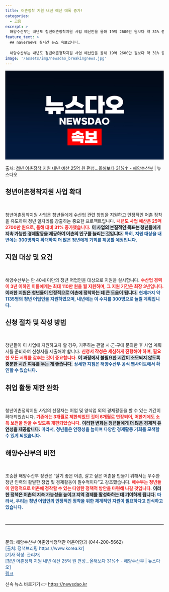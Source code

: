 ```yaml
---
title: 어촌정착 지원 내년 예산 대폭 증가!
categories:
  - 고용
excerpt: >
  해양수산부는 내년도 청년어촌정착지원 사업 예산안을 올해 19억 2600만 원보다 약 31% 증가한 25억 2…
feature_text: >
  ## navernews 실시간 뉴스 속보입니다.

  해양수산부는 내년도 청년어촌정착지원 사업 예산안을 올해 19억 2600만 원보다 약 31% 증가한 25억 2…
image: '/assets/img/newsdao_breakingnews.jpg'
---
```


![뉴스다오 속보](/assets/img/newsdao_breakingnews.jpg)

<p>출처: <a href="https://newsdao.kr/2075" rel="dofollow">청년 어촌정착 지원 내년 예산 25억 원 편성…올해보다 31%↑ - 해양수산부</a> | 뉴스다오</p>

<h2 data-ke-size="size26">청년어촌정착지원 사업 확대</h2>
<p data-ke-size="size16">&nbsp;</p>
청년어촌정착지원 사업은 청년들에게 수산업 관련 창업을 지원하고 안정적인 어촌 정착을 유도하여 청년 일자리를 창출하는 중요한 프로젝트입니다. <b><span style="color: #ee2323;">내년도 사업 예산은 25억 2700만 원으로, 올해 대비 31% 증가했습니다.</span></b> <b><span style="background-color: #21538527;">이 사업의 본질적인 목표는 청년들에게 지속 가능한 경제활동을 제공하여 어촌의 인구를 늘리는 것입니다.</span></b> <b><span style="color: #1a5490;">특히, 지원 대상을 내년에는 300명까지 확대하여 더 많은 청년에게 기회를 제공할 예정입니다.</span></b>

<h2 data-ke-size="size26">지원 대상 및 요건</h2>
<p data-ke-size="size16">&nbsp;</p>
해양수산부는 만 40세 미만의 청년 어업인을 대상으로 지원을 실시합니다. <b><span style="color: #ee2323;">수산업 경력이 3년 이하인 이들에게는 최대 110만 원을 월 지원하며, 그 지원 기간은 최장 3년입니다.</span></b> <b><span style="background-color: #21538527;">이러한 지원은 청년들이 안정적으로 어촌에 정착하는 데 큰 도움이 됩니다.</span></b> <b><span style="color: #1a5490;">현재까지 약 1135명의 청년 어업인을 지원하였으며, 내년에는 이 수치를 300명으로 늘릴 계획입니다.</span></b>

<h2 data-ke-size="size26">신청 절차 및 작성 방법</h2>
<p data-ke-size="size16">&nbsp;</p>
청년들이 이 사업에 지원하고자 할 경우, 거주하는 관할 시·군·구에 문의한 후 사업 계획서를 준비하여 신청서를 제출해야 합니다. <b><span style="color: #ee2323;">신청서 작성은 세심하게 진행해야 하며, 필요한 모든 서류를 갖추는 것이 중요합니다.</span></b> <b><span style="background-color: #21538527;">이 과정에서 불필요한 시간이 소모되지 않도록 충분한 시간 여유를 두는 게 좋습니다.</span></b> <b><span style="color: #1a5490;">상세한 지침은 해양수산부 공식 웹사이트에서 확인할 수 있습니다.</span></b>

<h2 data-ke-size="size26">취업 활동 제한 완화</h2>
<p data-ke-size="size16">&nbsp;</p>
청년어촌정착지원 사업의 선정자는 어업 및 양식업 외의 경제활동을 할 수 있는 기간이 확대되었습니다. <b><span style="color: #ee2323;">기존에는 3개월로 제한되었던 것이 6개월로 연장되어, 어한기에도 소득 보전을 받을 수 있도록 개편되었습니다.</span></b> <b><span style="background-color: #21538527;">이러한 변화는 청년들에게 더 많은 경제적 유연성을 제공합니다.</span></b> <b><span style="color: #1a5490;">따라서, 청년들은 안정성을 높이며 다양한 경제활동 기회를 모색할 수 있게 되었습니다.</span></b>

<h2 data-ke-size="size26">해양수산부의 비전</h2>
<p data-ke-size="size16">&nbsp;</p>
조승환 해양수산부 장관은 “살기 좋은 어촌, 살고 싶은 어촌을 만들기 위해서는 우수한 청년 인력의 활발한 창업 및 경제활동이 필수적이다”고 강조했습니다. <b><span style="color: #ee2323;">해수부는 청년들이 안정적으로 어촌에 정착할 수 있는 다양한 정책적 방안을 마련해 나갈 것입니다.</span></b> <b><span style="background-color: #21538527;">이러한 정책은 어촌의 지속 가능성을 높이고 지역 경제를 활성화하는 데 기여하게 됩니다.</span></b> <b><span style="color: #1a5490;">따라서, 우리는 청년 어업인의 안정적인 정착을 위한 체계적인 지원이 필요하다고 인식하고 있습니다.</span></b>

<p data-ke-size="size16">&nbsp;</p>
<hr>
<p data-ke-size="size16">&nbsp;</p>
<p>문의: 해양수산부 어촌양식정책관 어촌어항과 (044-200-5662)<br /><span style="color: #1a5490;">[출처: 정책브리핑 https://www.korea.kr]</span><br /><span style="color: #1a5490;">[기사 작성: 관리자]</span><br /><span style="color: #1a5490;">[청년 어촌정착 지원 내년 예산 25억 원 편성…올해보다 31%↑ - 해양수산부 | 뉴스다오]</span><br /><a href="https://newsdao.kr/2075" style="color: #1a5490;">링크</a></p> 

신속 뉴스 바로가기 👉 <a href="https://newsdao.kr" rel="dofollow">https://newsdao.kr</a>


